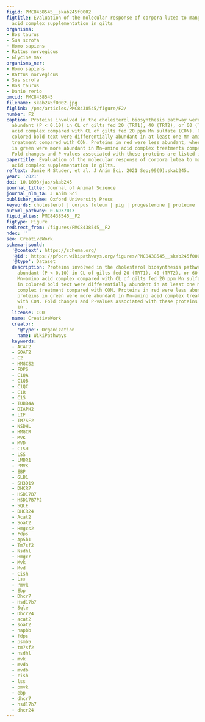 ```yaml
---
figid: PMC8438545__skab245f0002
figtitle: Evaluation of the molecular response of corpora lutea to manganese–amino
  acid complex supplementation in gilts
organisms:
- Bos taurus
- Sus scrofa
- Homo sapiens
- Rattus norvegicus
- Glycine max
organisms_ner:
- Homo sapiens
- Rattus norvegicus
- Sus scrofa
- Bos taurus
- Danio rerio
pmcid: PMC8438545
filename: skab245f0002.jpg
figlink: /pmc/articles/PMC8438545/figure/F2/
number: F2
caption: Proteins involved in the cholesterol biosynthesis pathway were differentially
  abundant (P < 0.10) in CL of gilts fed 20 (TRT1), 40 (TRT2), or 60 (TRT3) ppm Mn–amino
  acid complex compared with CL of gilts fed 20 ppm Mn sulfate (CON). Proteins in
  colored bold text were differentially abundant in at least one Mn–amino acid complex
  treatment compared with CON. Proteins in red were less abundant, whereas proteins
  in green were more abundant in Mn–amino acid complex treatments compared with CON.
  Fold changes and P-values associated with these proteins are listed in .
papertitle: Evaluation of the molecular response of corpora lutea to manganese–amino
  acid complex supplementation in gilts.
reftext: Jamie M Studer, et al. J Anim Sci. 2021 Sep;99(9):skab245.
year: '2021'
doi: 10.1093/jas/skab245
journal_title: Journal of Animal Science
journal_nlm_ta: J Anim Sci
publisher_name: Oxford University Press
keywords: cholesterol | corpus luteum | pig | progesterone | proteome | reproduction
automl_pathway: 0.6937013
figid_alias: PMC8438545__F2
figtype: Figure
redirect_from: /figures/PMC8438545__F2
ndex: ''
seo: CreativeWork
schema-jsonld:
  '@context': https://schema.org/
  '@id': https://pfocr.wikipathways.org/figures/PMC8438545__skab245f0002.html
  '@type': Dataset
  description: Proteins involved in the cholesterol biosynthesis pathway were differentially
    abundant (P < 0.10) in CL of gilts fed 20 (TRT1), 40 (TRT2), or 60 (TRT3) ppm
    Mn–amino acid complex compared with CL of gilts fed 20 ppm Mn sulfate (CON). Proteins
    in colored bold text were differentially abundant in at least one Mn–amino acid
    complex treatment compared with CON. Proteins in red were less abundant, whereas
    proteins in green were more abundant in Mn–amino acid complex treatments compared
    with CON. Fold changes and P-values associated with these proteins are listed
    in .
  license: CC0
  name: CreativeWork
  creator:
    '@type': Organization
    name: WikiPathways
  keywords:
  - ACAT2
  - SOAT2
  - C2
  - HMGCS2
  - FDPS
  - C1QA
  - C1QB
  - C1QC
  - C1R
  - C1S
  - TUBB4A
  - DIAPH2
  - LIF
  - TM7SF2
  - NSDHL
  - HMGCR
  - MVK
  - MVD
  - CISH
  - LSS
  - LMBR1
  - PMVK
  - EBP
  - GLB1
  - SH3D19
  - DHCR7
  - HSD17B7
  - HSD17B7P2
  - SQLE
  - DHCR24
  - Acat2
  - Soat2
  - Hmgcs2
  - Fdps
  - Ap5b1
  - Tm7sf2
  - Nsdhl
  - Hmgcr
  - Mvk
  - Mvd
  - Cish
  - Lss
  - Pmvk
  - Ebp
  - Dhcr7
  - Hsd17b7
  - Sqle
  - Dhcr24
  - acat2
  - soat2
  - napbb
  - fdps
  - psmb5
  - tm7sf2
  - nsdhl
  - mvk
  - mvda
  - mvdb
  - cish
  - lss
  - pmvk
  - ebp
  - dhcr7
  - hsd17b7
  - dhcr24
---
```


